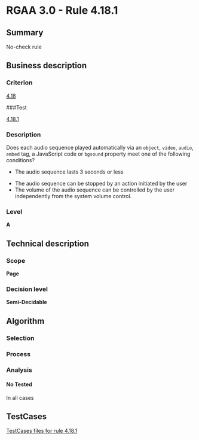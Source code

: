 # RGAA 3.0 -  Rule 4.18.1

## Summary

No-check rule

## Business description

### Criterion

[4.18](http://disic.github.io/rgaa_referentiel_en/RGAA3.0_Criteria_English_version_v1.html#crit-4-18)

###Test

[4.18.1](http://disic.github.io/rgaa_referentiel_en/RGAA3.0_Criteria_English_version_v1.html#test-4-18-1)

### Description
Does each audio
    sequence played automatically via an <code>object</code>, <code>video</code>,
    <code>audio</code>, <code>embed</code> tag, a JavaScript code or <code>bgsound</code>
    property meet one of the following conditions?
    <ul><li> The audio sequence lasts  3
   seconds or less</li>
  <li> The audio sequence can be stopped by an action
   initiated by the user</li>
  <li> The volume of the audio sequence can be
   controlled by the user independently from the system
   volume control.</li>
    </ul> 


### Level

**A**

## Technical description

### Scope

**Page**

### Decision level

**Semi-Decidable**

## Algorithm

### Selection

### Process

### Analysis

#### No Tested 

In all cases



##  TestCases 

[TestCases files for rule 4.18.1](https://github.com/Asqatasun/Asqatasun/tree/master/rules/rules-rgaa3.0/src/test/resources/testcases/rgaa30/Rgaa30Rule041801/) 


